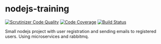 # nodejs-training
[![Scrutinizer Code Quality](https://scrutinizer-ci.com/g/Mpreyzner/nodejs-training/badges/quality-score.png?b=master)](https://scrutinizer-ci.com/g/Mpreyzner/nodejs-training/?branch=master)
[![Code Coverage](https://scrutinizer-ci.com/g/Mpreyzner/nodejs-training/badges/coverage.png?b=master)](https://scrutinizer-ci.com/g/Mpreyzner/nodejs-training/?branch=master)
[![Build Status](https://scrutinizer-ci.com/g/Mpreyzner/nodejs-training/badges/build.png?b=master)](https://scrutinizer-ci.com/g/Mpreyzner/nodejs-training/build-status/master)

Small nodejs project with user registration and sending emails to registered users.
Using microservices and rabbitmq.

